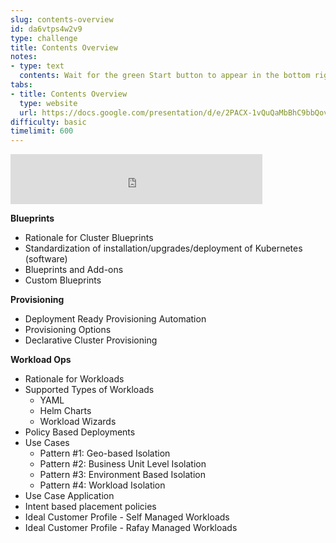 ```yaml
---
slug: contents-overview
id: da6vtps4w2v9
type: challenge
title: Contents Overview
notes:
- type: text
  contents: Wait for the green Start button to appear in the bottom right corner.
tabs:
- title: Contents Overview
  type: website
  url: https://docs.google.com/presentation/d/e/2PACX-1vQuQaMbBhC9bbQov5hby4dlSCe-va-5zwjSdkJZTOWehp23RDA2Q_uvJgOo9RlQJg/embed?start=false&loop=false&delayms=3000
difficulty: basic
timelimit: 600
---
```


<iframe style="position: relative; height: 80px; width: 80%;" src="https://drive.google.com/file/d/1CxZ5I5arRBtGipl4EUmKq7ZD0p7O7st7/preview" title="Mp3 player" frameborder="0" allow="accelerometer; autoplay; clipboard-write; encrypted-media; gyroscope; picture-in-picture" allowfullscreen></iframe>

**Blueprints**

* Rationale for Cluster Blueprints
* Standardization of installation/upgrades/deployment of Kubernetes (software)
* Blueprints and Add-ons
* Custom Blueprints

**Provisioning**

* Deployment Ready Provisioning Automation
* Provisioning Options
* Declarative Cluster Provisioning

**Workload Ops**

* Rationale for Workloads
* Supported Types of Workloads
  - YAML
  - Helm Charts
  - Workload Wizards
* Policy Based Deployments
* Use Cases
  - Pattern #1: Geo-based Isolation
  - Pattern #2: Business Unit Level Isolation
  - Pattern #3: Environment Based Isolation
  - Pattern #4: Workload Isolation
* Use Case Application
* Intent based placement policies
* Ideal Customer Profile - Self Managed Workloads
* Ideal Customer Profile - Rafay Managed Workloads
